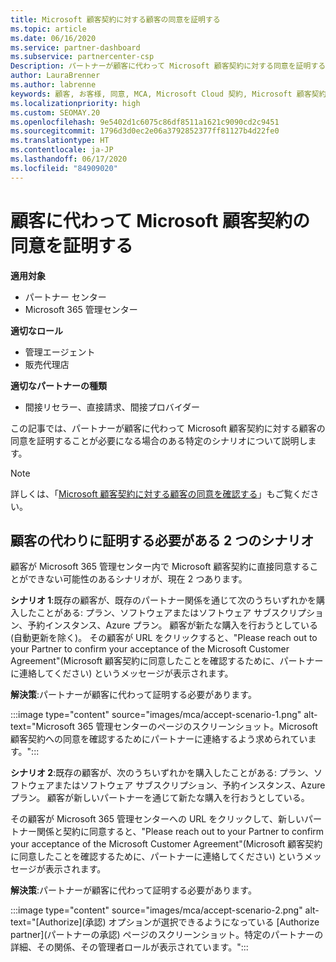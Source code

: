 ```yaml
---
title: Microsoft 顧客契約に対する顧客の同意を証明する
ms.topic: article
ms.date: 06/16/2020
ms.service: partner-dashboard
ms.subservice: partnercenter-csp
Description: パートナーが顧客に代わって Microsoft 顧客契約に対する同意を証明することが必要になる場合について説明します。
author: LauraBrenner
ms.author: labrenne
keywords: 顧客, お客様, 同意, MCA, Microsoft Cloud 契約, Microsoft 顧客契約, 顧客契約テンプレート, 同意の証明
ms.localizationpriority: high
ms.custom: SEOMAY.20
ms.openlocfilehash: 9e5402d1c6075c86df8511a1621c9090cd2c9451
ms.sourcegitcommit: 1796d3d0ec2e06a3792852377ff81127b4d22fe0
ms.translationtype: HT
ms.contentlocale: ja-JP
ms.lasthandoff: 06/17/2020
ms.locfileid: "84909020"
---
```

# <a name="attest-acceptance-of-the-microsoft-customer-agreement-on-behalf-of-your-customer"></a>顧客に代わって Microsoft 顧客契約の同意を証明する

**適用対象**

- パートナー センター
- Microsoft 365 管理センター

**適切なロール**

- 管理エージェント
- 販売代理店

**適切なパートナーの種類**

- 間接リセラー、直接請求、間接プロバイダー

この記事では、パートナーが顧客に代わって Microsoft 顧客契約に対する顧客の同意を証明することが必要になる場合のある特定のシナリオについて説明します。

>[!NOTE]
>詳しくは、「[Microsoft 顧客契約に対する顧客の同意を確認する](confirm-customer-agreement.md)」もご覧ください。

## <a name="two-scenarios-where-you-need-to-attest-on-behalf-of-your-customer"></a>顧客の代わりに証明する必要がある 2 つのシナリオ

顧客が Microsoft 365 管理センター内で Microsoft 顧客契約に直接同意することができない可能性のあるシナリオが、現在 2 つあります。

**シナリオ 1**:既存の顧客が、既存のパートナー関係を通じて次のうちいずれかを購入したことがある: プラン、ソフトウェアまたはソフトウェア サブスクリプション、予約インスタンス、Azure プラン。 顧客が新たな購入を行おうとしている (自動更新を除く)。 その顧客が URL をクリックすると、"Please reach out to your Partner to confirm your acceptance of the Microsoft Customer Agreement"(Microsoft 顧客契約に同意したことを確認するために、パートナーに連絡してください) というメッセージが表示されます。  

**解決策**:パートナーが顧客に代わって証明する必要があります。

:::image type="content" source="images/mca/accept-scenario-1.png" alt-text="Microsoft 365 管理センターのページのスクリーンショット。Microsoft 顧客契約への同意を確認するためにパートナーに連絡するよう求められています。":::

**シナリオ 2**:既存の顧客が、次のうちいずれかを購入したことがある: プラン、ソフトウェアまたはソフトウェア サブスクリプション、予約インスタンス、Azure プラン。 顧客が新しいパートナーを通じて新たな購入を行おうとしている。

その顧客が Microsoft 365 管理センターへの URL をクリックして、新しいパートナー関係と契約に同意すると、"Please reach out to your Partner to confirm your acceptance of the Microsoft Customer Agreement"(Microsoft 顧客契約に同意したことを確認するために、パートナーに連絡してください) というメッセージが表示されます。  

**解決策**:パートナーが顧客に代わって証明する必要があります。  

:::image type="content" source="images/mca/accept-scenario-2.png" alt-text="[Authorize]\(承認\) オプションが選択できるようになっている [Authorize partner]\(パートナーの承認\) ページのスクリーンショット。特定のパートナーの詳細、その関係、その管理者ロールが表示されています。":::